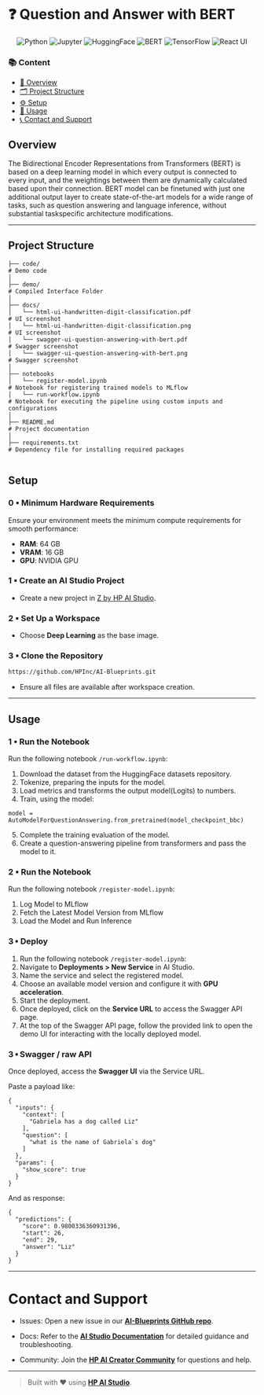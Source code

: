 # ❓ Question and Answer with BERT

<div align="center">

![Python](https://img.shields.io/badge/Python-3.10+-blue.svg?logo=python)
![Jupyter](https://img.shields.io/badge/Jupyter-supported-orange.svg?logo=jupyter)
![HuggingFace](https://img.shields.io/badge/Hugging--Face-model-yellow.svg?logo=huggingface)
![BERT](https://img.shields.io/badge/BERT-used-lightgreen.svg)
![TensorFlow](https://img.shields.io/badge/TensorFlow-used-ff6f00.svg?logo=tensorflow)
![React UI](https://img.shields.io/badge/User%20Interface-React-61DAFB.svg?logo=react)

</div>

### 📚 Content

* [🧠 Overview](#overview)
* [🗂 Project Structure](#project-structure)
* [⚙️ Setup](#setup)
* [🚀 Usage](#usage)
* [📞 Contact and Support](#contact-and-support)

 ## Overview

 The Bidirectional Encoder Representations from Transformers (BERT) is based on a deep learning model in which every output is connected to every input, and the weightings between them are dynamically calculated based upon their connection. BERT model can be finetuned with just one additional output layer to create state-of-the-art models for a wide range of tasks, such as question answering and language inference, without substantial taskspecific architecture modifications.
  
 ---

## Project Structure
```
├── code/                                                             # Demo code
│
├── demo/                                                             # Compiled Interface Folder
│
├── docs/
│   └── html-ui-handwritten-digit-classification.pdf                  # UI screenshot
│   └── html-ui-handwritten-digit-classification.png                  # UI screenshot
│   └── swagger-ui-question-answering-with-bert.pdf                   # Swagger screenshot
│   └── swagger-ui-question-answering-with-bert.png                   # Swagger screenshot
│
├── notebooks
│   └── register-model.ipynb                                          # Notebook for registering trained models to MLflow
│   └── run-workflow.ipynb                                            # Notebook for executing the pipeline using custom inputs and configurations                           
│
├── README.md                                                         # Project documentation
│                                        
├── requirements.txt                                                  # Dependency file for installing required packages
                                    
```

## Setup

### 0 ▪ Minimum Hardware Requirements

Ensure your environment meets the minimum compute requirements for smooth performance:

- **RAM**: 64 GB  
- **VRAM**: 16 GB  
- **GPU**: NVIDIA GPU

### 1 ▪ Create an AI Studio Project

- Create a new project in [Z by HP AI Studio](https://zdocs.datascience.hp.com/docs/aistudio/overview).

### 2 ▪ Set Up a Workspace

- Choose **Deep Learning** as the base image.

### 3 ▪ Clone the Repository

```bash
https://github.com/HPInc/AI-Blueprints.git
```

- Ensure all files are available after workspace creation.

---

## Usage

### 1 ▪ Run the Notebook
Run the following notebook `/run-workflow.ipynb`:
1. Download the dataset from the HuggingFace datasets repository.
2. Tokenize, preparing the inputs for the model.
3. Load metrics and transforms the output model(Logits) to numbers.
4. Train, using the model:
```
model = AutoModelForQuestionAnswering.from_pretrained(model_checkpoint_bbc)

```
5. Complete the training evaluation of the model.
6. Create a question-answering pipeline from transformers and pass the model to it.

### 2 ▪ Run the Notebook
Run the following notebook `/register-model.ipynb`:
1. Log Model to MLflow
2. Fetch the Latest Model Version from MLflow
3. Load the Model and Run Inference

### 3 ▪ Deploy
1. Run the following notebook `/register-model.ipynb`: 
2. Navigate to **Deployments > New Service** in AI Studio.  
3. Name the service and select the registered model.  
4. Choose an available model version and configure it with **GPU acceleration**.  
5. Start the deployment.  
6. Once deployed, click on the **Service URL** to access the Swagger API page.  
7. At the top of the Swagger API page, follow the provided link to open the demo UI for interacting with the locally deployed model.  

### 3 ▪ Swagger / raw API

Once deployed, access the **Swagger UI** via the Service URL.


Paste a payload like:

```
{
  "inputs": {
    "context": [
      "Gabriela has a dog called Liz"
    ],
    "question": [
      "what is the name of Gabriela`s dog"
    ]
  },
  "params": {
    "show_score": true
  }
}

```

And as response:

```
{
  "predictions": {
    "score": 0.9800336360931396,
    "start": 26,
    "end": 29,
    "answer": "Liz"
  }
}
```
---

# Contact and Support  

- Issues: Open a new issue in our [**AI-Blueprints GitHub repo**](https://github.com/HPInc/AI-Blueprints).

- Docs: Refer to the **[AI Studio Documentation](https://zdocs.datascience.hp.com/docs/aistudio/overview)** for detailed guidance and troubleshooting. 

- Community: Join the [**HP AI Creator Community**](https://community.datascience.hp.com/) for questions and help.

---

> Built with ❤️ using [**HP AI Studio**](https://www.hp.com/us-en/workstations/ai-studio.html).
